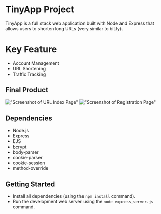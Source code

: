 # TinyApp Project

TinyApp is a full stack web application built with Node and Express that allows users to shorten long URLs (very similar to bit.ly).

# Key Feature
- Account Management
- URL Shortening
- Traffic Tracking

## Final Product

!["Screenshot of URL Index Page"](https://github.com/lighthouse-labs/tinyapp/blob/master/docs/urls-page.png)
!["Screenshot of Registration Page"](https://github.com/lighthouse-labs/tinyapp/blob/master/docs/register-page.png)

## Dependencies

- Node.js
- Express
- EJS
- bcrypt
- body-parser
- cookie-parser
- cookie-session
- method-override

## Getting Started

- Install all dependencies (using the `npm install` command).
- Run the development web server using the `node express_server.js` command.